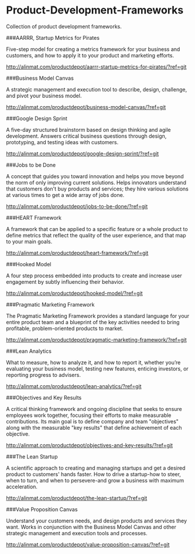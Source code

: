 # Product-Development-Frameworks
Collection of product development frameworks.

###AARRR, Startup Metrics for Pirates

Five-step model for creating a metrics framework for your business and customers, and how to apply it to your product and marketing efforts.

http://alinmat.com/productdepot/aarrr-startup-metrics-for-pirates/?ref=git

###Business Model Canvas

A strategic management and execution tool to describe, design, challenge, and pivot your business model.

http://alinmat.com/productdepot/business-model-canvas/?ref=git

###Google Design Sprint

A five-day structured brainstorm based on design thinking and agile development. Answers critical business questions through design, prototyping, and testing ideas with customers.

http://alinmat.com/productdepot/google-design-sprint/?ref=git

###Jobs to be Done

A concept that guides you toward innovation and helps you move beyond the norm of only improving current solutions. Helps innovators understand that customers don't buy products and services; they hire various solutions at various times to get a wide array of jobs done.

http://alinmat.com/productdepot/jobs-to-be-done/?ref=git

###HEART Framework

A framework that can be applied to a specific feature or a whole product to define metrics that reflect the quality of the user experience, and that map to your main goals.

http://alinmat.com/productdepot/heart-framework/?ref=git

###Hooked Model

A four step process embedded into products to create and increase user engagement by subtly influencing their behavior.

http://alinmat.com/productdepot/hooked-model/?ref=git

###Pragmatic Marketing Framework

The Pragmatic Marketing Framework provides a standard language for your entire product team and a blueprint of the key activities needed to bring profitable, problem-oriented products to market.

http://alinmat.com/productdepot/pragmatic-marketing-framework/?ref=git

###Lean Analytics

What to measure, how to analyze it, and how to report it, whether you’re evaluating your business model, testing new features, enticing investors, or reporting progress to advisers.

http://alinmat.com/productdepot/lean-analytics/?ref=git

###Objectives and Key Results

A critical thinking framework and ongoing discipline that seeks to ensure employees work together, focusing their efforts to make measurable contributions. Its main goal is to define company and team "objectives" along with the measurable "key results" that define achievement of each objective.

http://alinmat.com/productdepot/objectives-and-key-results/?ref=git

###The Lean Startup

A scientific approach to creating and managing startups and get a desired product to customers' hands faster. How to drive a startup-how to steer, when to turn, and when to persevere-and grow a business with maximum acceleration.

http://alinmat.com/productdepot/the-lean-startup/?ref=git

###Value Proposition Canvas

Understand your customers needs, and design products and services they want. Works in conjunction with the Business Model Canvas and other strategic management and execution tools and processes.

http://alinmat.com/productdepot/value-proposition-canvas/?ref=git
